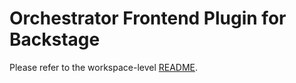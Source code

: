# Orchestrator Frontend Plugin for Backstage

Please refer to the workspace-level [README](https://github.com/redhat-developer/rhdh-plugins/blob/main/workspaces/orchestrator/README.md).
